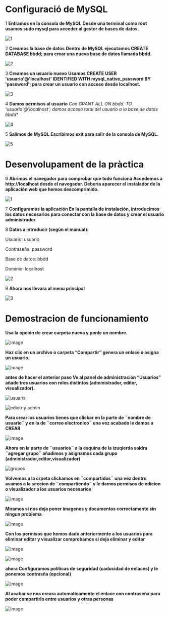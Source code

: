  # Configuració de MySQL


1 **Entramos en la consola de MySQL**
**Desde una terminal como root usamos sudo mysql para acceder al gestor de bases de datos.**

![1](https://github.com/user-attachments/assets/e9accb27-8247-4457-b5d4-2365c34b918a)



2 **Creamos la base de datos**
**Dentro de MySQL ejecutamos CREATE DATABASE bbdd; para crear una nueva base de datos llamada bbdd.**

![2](https://github.com/user-attachments/assets/318bd7dc-a1ba-4dbb-a92b-84fb2849d295)


3 **Creamos un usuario nuevo**
**Usamos CREATE USER 'usuario'@'localhost' IDENTIFIED WITH mysql_native_password BY 'password'; para crear un usuario con acceso desde localhost.**

![3](https://github.com/user-attachments/assets/b9257de4-6ac2-4423-9a46-8584414d9f6f)



4 **Damos permisos al usuario**
**Con GRANT ALL ON bbdd.* TO 'usuario'@'localhost'; damos acceso total del usuario a la base de datos bbdd**

![4](https://github.com/user-attachments/assets/8ecca18c-e7e6-43a0-9632-cff20a308bc9)


5 **Salimos de MySQL**
**Escribimos exit para salir de la consola de MySQL.**

![5](https://github.com/user-attachments/assets/0fe5d473-354c-40c7-8c69-7987c5c3a4c2)


# Desenvolupament de la pràctica


6 **Abrimos el navegador para comprobar que todo funciona
Accedemos a http://localhost desde el navegador. Debería aparecer el instalador de la aplicación web que hemos descomprimido.**

![1](https://github.com/user-attachments/assets/0aa9be68-1666-4ce8-a673-8ef5baf15024)



7 **Configuramos la aplicación
En la pantalla de instalación, introducimos los datos necesarios para conectar con la base de datos y crear el usuario administrador.**

8 **Datos a introducir (según el manual):**

Usuario: usuario

Contraseña: password

Base de datos: bbdd

Dominio: localhost

![2](https://github.com/user-attachments/assets/46ca7e7a-1865-4641-b661-ceedd044f4ef)


9 **Ahora nos llevara al menu principal**

![3](https://github.com/user-attachments/assets/e8882af7-2012-46ca-9833-6e273f007316) 



# Demostracion de funcionamiento


**Usa la opción de crear carpeta nueva y ponle un nombre.**

![image](https://github.com/user-attachments/assets/46910531-21fc-4fd3-b53a-b489ee6d0d3b)





**Haz clic en un archivo o carpeta “Compartir” genera un enlace o asigna un usuario.**

 
![image](https://github.com/user-attachments/assets/4fd90b81-2508-489f-9534-1aa0e444d846)




**antes de hacer el anterior paso Ve al panel de administración “Usuarios” añade tres usuarios con roles distintos (administrador, editor, visualizador).**

![usuaris](https://github.com/user-attachments/assets/5b5c1a8b-a916-492a-a0de-280c947aa5db)


![ediotr y admin](https://github.com/user-attachments/assets/e73501d8-6933-4d8c-9fb5-91425680ca1a) 



**Para crear los usuarios tienes que clickar en la parte de ¨nombre de usuario¨ y en la de ¨correo electronico¨ una vez acabado le damos a CREAR**


![image](https://github.com/user-attachments/assets/38998ed0-8fe0-4a07-a4ef-fe421065ee4f)




**Ahora en la parte de ¨usuarios¨ a la esquina de la izuqierda saldra ¨agregar grupo¨ añadimos y asignamos cada grupo (administrador,editor,visualizador)**

![grupos](https://github.com/user-attachments/assets/525460aa-e835-4e59-82a2-f7270d2b2c21) 


**Volvemos a la crpeta clickamos en ¨compartidos¨ una vez dentro avamos a la seccion de ¨compartiendo¨ y le damos permisos de edicion o visualizador a los usuarios necesarios**

![image](https://github.com/user-attachments/assets/37a22bed-11a9-4345-b476-c6bee5de6422)



**Miramos si nos deja poner imagenes y documentos correctamente sin ningun problema**

![image](https://github.com/user-attachments/assets/3aaf91c8-5f45-4391-8f9b-cd411567337b) 


**Con los permisos que hemos dado anteriormente a los usuarios para eliminar editar y visualizar comprobamos si deja eliminar y editar**

![image](https://github.com/user-attachments/assets/59934a94-e9b4-4aea-a7c8-b9ae66bb9855)


![image](https://github.com/user-attachments/assets/c5cb847d-07c1-41df-8e78-ab80ef7489d5) 



**ahora Configuramos políticas de seguridad (caducidad de enlaces) y le ponemos contrasña (opcional)**

![image](https://github.com/user-attachments/assets/aa50f911-40e9-436d-861b-eae954acffcc)


**Al acabar se nos creara automaticamente el enlace con contraseña para poder compartirlo entre usuarios y otras personas**

![image](https://github.com/user-attachments/assets/5048590d-507a-4a25-8cc4-e7f277af7e6c)

 
